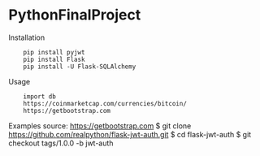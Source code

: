 # PythonFinalProject
Installation
       
        pip install pyjwt
        pip install Flask
        pip install -U Flask-SQLAlchemy


Usage       
       
       
        import db
        https://coinmarketcap.com/currencies/bitcoin/
        https://getbootstrap.com
    


Examples
 source:
        https://getbootstrap.com
        $ git clone https://github.com/realpython/flask-jwt-auth.git
        $ cd flask-jwt-auth
        $ git checkout tags/1.0.0 -b jwt-auth
